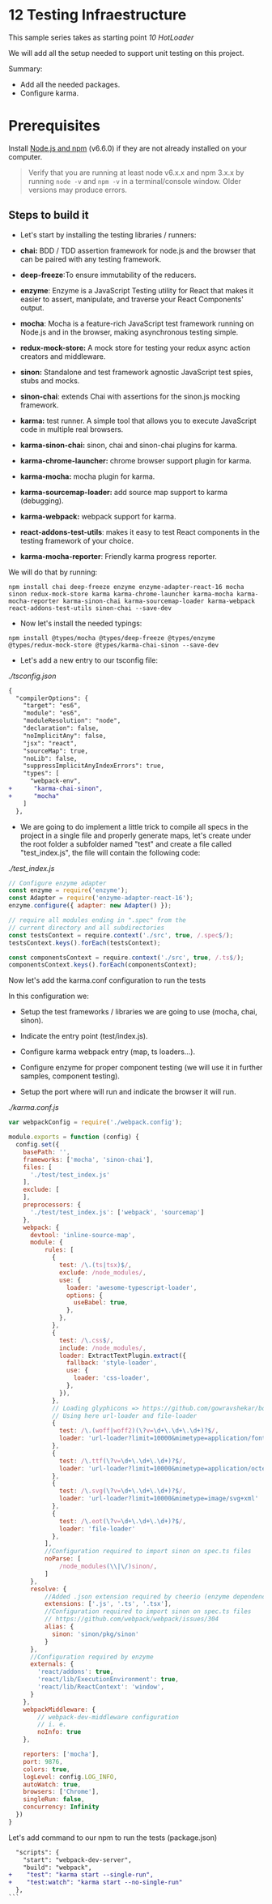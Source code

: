 # 12 Testing Infraestructure

This sample series takes as starting point _10 HotLoader_

We will add all the setup needed to support unit testing on this project.

Summary:

- Add all the needed packages.
- Configure karma.



# Prerequisites

Install [Node.js and npm](https://nodejs.org/en/) (v6.6.0) if they are not already installed on your computer.

> Verify that you are running at least node v6.x.x and npm 3.x.x by running `node -v` and `npm -v` in a terminal/console window. Older versions may produce errors.

## Steps to build it

- Let's start by installing the testing libraries / runners:

- **chai:** BDD / TDD assertion framework for node.js and the browser that can be paired with any testing framework.
- **deep-freeze**:To ensure immutability of the reducers.
- **enzyme**: Enzyme is a JavaScript Testing utility for React that makes it easier to assert, manipulate, and traverse your React Components' output.
- **mocha**: Mocha is a feature-rich JavaScript test framework running on Node.js and in the browser, making asynchronous testing simple.
- **redux-mock-store:** A mock store for testing your redux async action creators and middleware.
- **sinon:** Standalone and test framework agnostic JavaScript test spies, stubs and mocks.
- **sinon-chai**: extends Chai with assertions for the sinon.js mocking framework.
- **karma:** test runner. A simple tool that allows you to execute JavaScript code in multiple real browsers.
- **karma-sinon-chai:** sinon, chai and sinon-chai plugins for karma.
- **karma-chrome-launcher:** chrome browser support plugin for karma.
- **karma-mocha:** mocha plugin for karma.
- **karma-sourcemap-loader:** add source map support to karma (debugging).
- **karma-webpack:** webpack support for karma.
- **react-addons-test-utils**: makes it easy to test React components in the testing framework of your choice.
- **karma-mocha-reporter**: Friendly karma progress reporter.


We will do that by running:

```
npm install chai deep-freeze enzyme enzyme-adapter-react-16 mocha sinon redux-mock-store karma karma-chrome-launcher karma-mocha karma-mocha-reporter karma-sinon-chai karma-sourcemap-loader karma-webpack react-addons-test-utils sinon-chai --save-dev
```

- Now let's install the needed typings:

```
npm install @types/mocha @types/deep-freeze @types/enzyme @types/redux-mock-store @types/karma-chai-sinon --save-dev
```

- Let's add a new entry to our tsconfig file:

_./tsconfig.json_

```diff
{
  "compilerOptions": {
    "target": "es6",
    "module": "es6",
    "moduleResolution": "node",
    "declaration": false,
    "noImplicitAny": false,
    "jsx": "react",
    "sourceMap": true,
    "noLib": false,
    "suppressImplicitAnyIndexErrors": true,
    "types": [
      "webpack-env",
+      "karma-chai-sinon",
+      "mocha"
    ]
  },
```

- We are going to do implement a little trick to compile all specs in the project in a single file and properly generate
maps, let's create under the root folder a subfolder named "test" and create a file called "test_index.js", the file will contain the following code:

_./test_index.js_

````javascript
// Configure enzyme adapter
const enzyme = require('enzyme');
const Adapter = require('enzyme-adapter-react-16');
enzyme.configure({ adapter: new Adapter() });

// require all modules ending in ".spec" from the
// current directory and all subdirectories
const testsContext = require.context('./src', true, /.spec$/);
testsContext.keys().forEach(testsContext);

const componentsContext = require.context('./src', true, /.ts$/);
componentsContext.keys().forEach(componentsContext);

````

Now let's add the karma.conf configuration to run the tests

In this configuration we:
  - Setup the test frameworks / libraries
we are going to use (mocha, chai, sinon).

  -  Indicate the entry point (test/index.js).

  - Configure karma webpack entry (map, ts loaders...).

  - Configure enzyme for proper component testing (we will use it
    in further samples, component testing).

  -  Setup the port where will run and indicate the browser it will run.

_./karma.conf.js_

```javascript
var webpackConfig = require('./webpack.config');

module.exports = function (config) {
  config.set({
    basePath: '',
    frameworks: ['mocha', 'sinon-chai'],
    files: [
      './test/test_index.js'
    ],
    exclude: [
    ],
    preprocessors: {
      './test/test_index.js': ['webpack', 'sourcemap']
    },
    webpack: {
      devtool: 'inline-source-map',
      module: {
          rules: [
            {
              test: /\.(ts|tsx)$/,
              exclude: /node_modules/,
              use: {
                loader: 'awesome-typescript-loader',
                options: {
                  useBabel: true,
                },
              },
            },
            {
              test: /\.css$/,
              include: /node_modules/,
              loader: ExtractTextPlugin.extract({
                fallback: 'style-loader',
                use: {
                  loader: 'css-loader',
                },
              }),
            },
            // Loading glyphicons => https://github.com/gowravshekar/bootstrap-webpack
            // Using here url-loader and file-loader
            {
              test: /\.(woff|woff2)(\?v=\d+\.\d+\.\d+)?$/,
              loader: 'url-loader?limit=10000&mimetype=application/font-woff'
            },
            {
              test: /\.ttf(\?v=\d+\.\d+\.\d+)?$/,
              loader: 'url-loader?limit=10000&mimetype=application/octet-stream'
            },
            {
              test: /\.svg(\?v=\d+\.\d+\.\d+)?$/,
              loader: 'url-loader?limit=10000&mimetype=image/svg+xml'
            },
            {
              test: /\.eot(\?v=\d+\.\d+\.\d+)?$/,
              loader: 'file-loader'
            },
          ],
          //Configuration required to import sinon on spec.ts files
          noParse: [
              /node_modules(\\|\/)sinon/,
          ]
      },
      resolve: {
          //Added .json extension required by cheerio (enzyme dependency)
          extensions: ['.js', '.ts', '.tsx'],
          //Configuration required to import sinon on spec.ts files
          // https://github.com/webpack/webpack/issues/304
          alias: {
            sinon: 'sinon/pkg/sinon'
          }
      },
      //Configuration required by enzyme
      externals: {
        'react/addons': true,
        'react/lib/ExecutionEnvironment': true,
        'react/lib/ReactContext': 'window',
      }
    },
    webpackMiddleware: {
        // webpack-dev-middleware configuration
        // i. e.
        noInfo: true
    },

    reporters: ['mocha'],
    port: 9876,
    colors: true,
    logLevel: config.LOG_INFO,
    autoWatch: true,
    browsers: ['Chrome'],
    singleRun: false,
    concurrency: Infinity
  })
}
```

Let's add  command to our npm to run the tests (package.json)

````diff
  "scripts": {
    "start": "webpack-dev-server",
    "build": "webpack",
+    "test": "karma start --single-run",
+    "test:watch": "karma start --no-single-run"
  },
```


